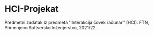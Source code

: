 # HCI-Projekat
Predmetni zadatak iz predmeta ''Interakcija čovek računar'' (HCI).
FTN, Primenjeno Softversko Inženjerstvo, 2021/22.
